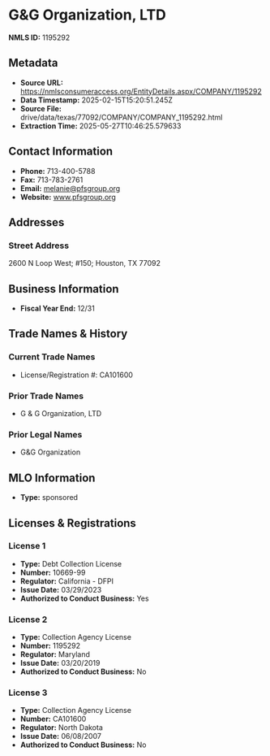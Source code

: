 # G&G Organization, LTD

**NMLS ID:** 1195292

## Metadata
- **Source URL:** https://nmlsconsumeraccess.org/EntityDetails.aspx/COMPANY/1195292
- **Data Timestamp:** 2025-02-15T15:20:51.245Z
- **Source File:** drive/data/texas/77092/COMPANY/COMPANY_1195292.html
- **Extraction Time:** 2025-05-27T10:46:25.579633

## Contact Information
- **Phone:** 713-400-5788
- **Fax:** 713-783-2761
- **Email:** melanie@pfsgroup.org
- **Website:** www.pfsgroup.org

## Addresses
### Street Address
2600 N Loop West; #150; Houston, TX 77092

## Business Information
- **Fiscal Year End:** 12/31

## Trade Names & History
### Current Trade Names
- License/Registration #: CA101600

### Prior Trade Names
- G & G Organization, LTD

### Prior Legal Names
- G&G Organization

## MLO Information
- **Type:** sponsored

## Licenses & Registrations

### License 1
- **Type:** Debt Collection License
- **Number:** 10669-99
- **Regulator:** California - DFPI
- **Issue Date:** 03/29/2023
- **Authorized to Conduct Business:** Yes

### License 2
- **Type:** Collection Agency License
- **Number:** 1195292
- **Regulator:** Maryland
- **Issue Date:** 03/20/2019
- **Authorized to Conduct Business:** No

### License 3
- **Type:** Collection Agency License
- **Number:** CA101600
- **Regulator:** North Dakota
- **Issue Date:** 06/08/2007
- **Authorized to Conduct Business:** No
